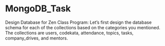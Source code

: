 # MongoDB_Task
Design Database for Zen Class Program: Let’s first design the database schema for each of the collections based on the categories you mentioned. The collections are users, codekata, attendance, topics, tasks, company_drives, and mentors.
